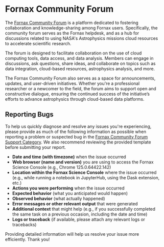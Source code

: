 # Fornax Community Forum

The [Fornax Community Forum](https://discourse.fornax.smce.nasa.gov/) is a 
platform dedicated to fostering collaboration and knowledge-sharing among 
Fornax users. Specifically, the community forum serves as the Fornax helpdesk, 
and as a hub for discussions related to using NASA's Astrophysics missions 
cloud resources to accelerate scientific research.

The forum is designed to facilitate collaboration on the use of cloud 
computing tools, data access, and data analysis. Members can engage in 
discussions, ask questions, share ideas, and collaborate on topics such as 
data integration, cloud-based resources, astrophysics analysis, and more.

The Fornax Community Forum also serves as a space for announcements, updates, 
and user-driven initiatives. Whether you're a professional researcher or a 
newcomer to the field, the forum aims to support open and constructive 
dialogue, ensuring the continued success of the initiative’s efforts to 
advance astrophysics through cloud-based data platforms.


## Reporting Bugs

To help us quickly diagnose and resolve any issues you're experiencing, please 
provide as much of the following information as possible when reporting a 
problem or suspected bug in the 
[Fornax Community Forum Support Category](https://discourse.fornax.smce.nasa.gov/c/support/6). 
We also recommend reviewing the provided template before submitting your report.

- **Date and time (with timezone)** when the issue occurred
- **Web browser (name and version)** you are using to access the Fornax Science Console (e.g., Chrome 125.0.64422.142)
- **Location within the Fornax Science Console** where the issue occurred (e.g., while running a notebook in JupyterHub, using the Dask extension, etc.)
- **Actions you were performing** when the issue occurred
- **Expected behavior** (what you anticipated would happen)
- **Observed behavior** (what actually happened)
- **Error messages or other relevant output** that were generated
- **Additional context** that might help (e.g., if you successfully completed the same task on a previous occasion, including the date and time)
- **Logs or traceback** (if available, please attach any relevant logs or tracebacks)

Providing detailed information will help us resolve your issue more efficiently. Thank you!
